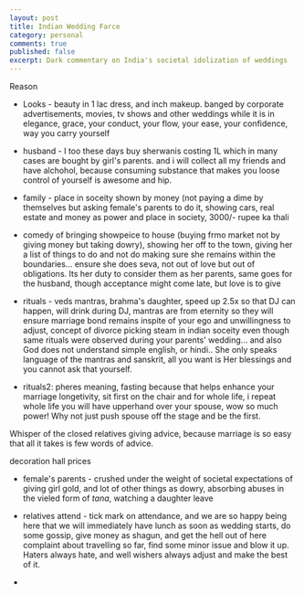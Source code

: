 ```yaml
---
layout: post
title: Indian Wedding Farce
category: personal
comments: true
published: false
excerpt: Dark commentary on India's societal idolization of weddings
---
```


Reason
- Looks - beauty in 1 lac dress, and inch makeup. banged by corporate advertisements, movies, tv shows and other weddings
        while it is in elegance, grace, your conduct, your flow, your ease, your confidence, way you carry yourself
         
- husband - I too these days buy sherwanis costing 1L which in many cases are bought by girl's parents. 
and i will collect all my friends and have alchohol, because consuming substance that makes you loose control of yourself is awesome and hip. 
         
- family - place in soceity shown by money (not paying a dime by themselves but asking female's parents to do it, 
showing cars, real estate and money as power and place in society, 3000/- rupee ka thali

- comedy of bringing showpeice to house (buying frmo market not by giving money but taking dowry), 
showing her off to the town, giving her a list of things to do and not do
making sure she remains within the boundaries... ensure she does seva, not out of love but out of obligations. 
Its her duty to consider them as her parents, same goes for the husband, though acceptance might come late, but love is to give

- rituals - veds mantras, brahma's daughter, speed up 2.5x so that DJ can happen, will drink during DJ, mantras are from eternity so they will 
ensure marriage bond remains inspite of your ego and unwillingness to adjust, concept of divorce picking steam in indian soceity even 
 though same rituals were observed during your parents' wedding... and also God does not understand simple english, or hindi..
 She only speaks language of the mantras and sanskrit, all you want is Her blessings and you cannot ask that yourself.
 
- rituals2: pheres meaning, fasting because that helps enhance your marriage longetivity, sit first on the chair and for whole
life, i repeat whole life you will have upperhand over your spouse, wow so much power! Why not just push spouse off the stage
and be the first. 

Whisper of the closed relatives giving advice, because marriage is so easy that all it takes is few words of advice.

decoration
hall prices


- female's parents - crushed under the weight of societal expectations of giving girl gold, and lot of other things as dowry,
absorbing abuses in the vieled form of *tana*, watching a daughter leave
         
- relatives attend - tick mark on attendance, and we are so happy being here that 
 we will immediately have lunch as soon as wedding starts, do some gossip, give money as shagun, and get the hell out of here
 complaint about travelling so far, find some minor issue and blow it up. Haters always hate, and well wishers always adjust and 
 make the best of it.
 
- 